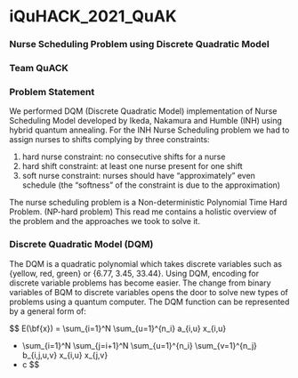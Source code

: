 # iQuHACK_2021_QuAK
### Nurse Scheduling Problem using Discrete Quadratic Model
### Team QuACK
### Problem Statement
We performed DQM (Discrete Quadratic Model) implementation of Nurse Scheduling Model developed by Ikeda, Nakamura and Humble (INH) using hybrid quantum annealing. 
For the INH Nurse Scheduling problem we had to assign nurses to shifts complying by three constraints: 

1)	hard nurse constraint: no consecutive shifts for a nurse
2)	hard shift constraint: at least one nurse present for one shift
3)	soft nurse constraint: nurses should have “approximately” even schedule (the “softness” of the constraint is due to the approximation) 

The nurse scheduling problem is a Non-deterministic Polynomial Time Hard Problem. (NP-hard problem)
This read me contains a holistic overview of the problem and the approaches we took to solve it. 

### Discrete Quadratic Model (DQM)
The DQM is a quadratic polynomial which takes discrete variables such as {yellow, red, green} or {6.77, 3.45, 33.44}. Using DQM, encoding for discrete variable problems has become easier. The change from binary variables of BQM to discrete variables opens the door to solve new types of problems using a quantum computer. 
The DQM function can be represented by a general form of:

$$ E(\bf{x})
= \sum_{i=1}^N \sum_{u=1}^{n_i} a_{i,u} x_{i,u}
+ \sum_{i=1}^N \sum_{j=i+1}^N \sum_{u=1}^{n_i} \sum_{v=1}^{n_j} b_{i,j,u,v} x_{i,u} x_{j,v}
+ c $$
